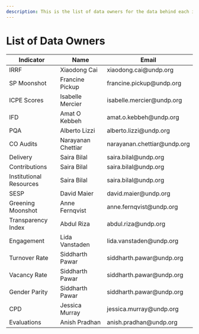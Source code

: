 ```yaml
---
description: This is the list of data owners for the data behind each indicator.
---
```


# List of Data Owners

<table><thead><tr><th width="223">Indicator</th><th width="270">Name</th><th>Email</th></tr></thead><tbody><tr><td>IRRF</td><td>Xiaodong Cai</td><td>xiaodong.cai@undp.org</td></tr><tr><td>SP Moonshot</td><td>Francine Pickup</td><td>francine.pickup@undp.org</td></tr><tr><td>ICPE Scores</td><td>Isabelle Mercier</td><td>isabelle.mercier@undp.org</td></tr><tr><td>IFD</td><td>Amat O Kebbeh</td><td>amat.o.kebbeh@undp.org</td></tr><tr><td>PQA</td><td>Alberto Lizzi</td><td>alberto.lizzi@undp.org</td></tr><tr><td>CO Audits</td><td>Narayanan Chettiar</td><td>narayanan.chettiar@undp.org</td></tr><tr><td>Delivery</td><td>Saira Bilal</td><td>saira.bilal@undp.org</td></tr><tr><td>Contributions</td><td>Saira Bilal</td><td>saira.bilal@undp.org</td></tr><tr><td>Institutional Resources</td><td>Saira Bilal</td><td>saira.bilal@undp.org</td></tr><tr><td>SESP</td><td>David Maier</td><td>david.maier@undp.org</td></tr><tr><td>Greening Moonshot</td><td>Anne Fernqvist</td><td>anne.fernqvist@undp.org</td></tr><tr><td>Transparency Index</td><td>Abdul Riza</td><td>abdul.riza@undp.org</td></tr><tr><td>Engagement</td><td>Lida Vanstaden</td><td>lida.vanstaden@undp.org</td></tr><tr><td>Turnover Rate</td><td>Siddharth Pawar</td><td>siddharth.pawar@undp.org</td></tr><tr><td>Vacancy Rate</td><td>Siddharth Pawar</td><td>siddharth.pawar@undp.org</td></tr><tr><td>Gender Parity</td><td>Siddharth Pawar</td><td>siddharth.pawar@undp.org</td></tr><tr><td>CPD</td><td>Jessica Murray</td><td>jessica.murray@undp.org</td></tr><tr><td>Evaluations</td><td>Anish Pradhan</td><td>anish.pradhan@undp.org</td></tr></tbody></table>
